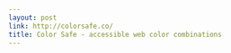 ```yaml
---
layout: post
link: http://colorsafe.co/
title: Color Safe - accessible web color combinations
---
```

